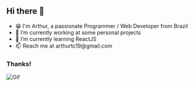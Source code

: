 <div>
  <h2>Hi there 👋</h2>
  <ul>
    <li>😁 I'm Arthur, a passionate Programmer / Web Developer from Brazil</li>
    <li>🔭 I’m currently working at some personal projects</li>
    <li>🌱 I’m currently learning ReactJS</li>
    <li>📫 Reach me at arthurtc19@gmail.com</li>
  </ul>
  <h3>Thanks!</h3>
</div>
<div>
  <img src="https://pa1.narvii.com/7448/d7d6bbb68f4bf9e359c28eaf9eac6d2af3d569eer1-540-810_hq.gif" alt="Gif" />
</div>
